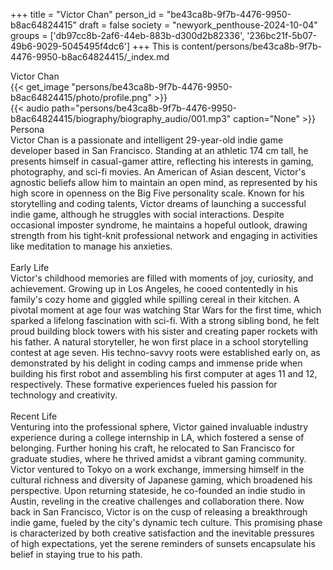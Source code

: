 +++
title = "Victor Chan"
person_id = "be43ca8b-9f7b-4476-9950-b8ac64824415"
draft = false
society = "newyork_penthouse-2024-10-04"
groups = ['db97cc8b-2af6-44eb-883b-d300d2b82336', '236bc21f-5b07-49b6-9029-5045495f4dc6']
+++
This is content/persons/be43ca8b-9f7b-4476-9950-b8ac64824415/_index.md

<div class="h1_1_right">Victor Chan</div>{{< get_image "persons/be43ca8b-9f7b-4476-9950-b8ac64824415/photo/profile.png" >}}
<br>
{{< audio
    path="persons/be43ca8b-9f7b-4476-9950-b8ac64824415/biography/biography_audio/001.mp3" 
    caption="None"
>}}
<br>
<div class="h2">Persona</div><div class="plain">Victor Chan is a passionate and intelligent 29-year-old indie game developer based in San Francisco. Standing at an athletic 174 cm tall, he presents himself in casual-gamer attire, reflecting his interests in gaming, photography, and sci-fi movies. An American of Asian descent, Victor's agnostic beliefs allow him to maintain an open mind, as represented by his high score in openness on the Big Five personality scale. Known for his storytelling and coding talents, Victor dreams of launching a successful indie game, although he struggles with social interactions. Despite occasional imposter syndrome, he maintains a hopeful outlook, drawing strength from his tight-knit professional network and engaging in activities like meditation to manage his anxieties.</div><br>
<div class="h2">Early Life</div><div class="plain">Victor's childhood memories are filled with moments of joy, curiosity, and achievement. Growing up in Los Angeles, he cooed contentedly in his family's cozy home and giggled while spilling cereal in their kitchen. A pivotal moment at age four was watching Star Wars for the first time, which sparked a lifelong fascination with sci-fi. With a strong sibling bond, he felt proud building block towers with his sister and creating paper rockets with his father. A natural storyteller, he won first place in a school storytelling contest at age seven. His techno-savvy roots were established early on, as demonstrated by his delight in coding camps and immense pride when building his first robot and assembling his first computer at ages 11 and 12, respectively. These formative experiences fueled his passion for technology and creativity.</div><br>
<div class="h2">Recent Life</div><div class="plain">Venturing into the professional sphere, Victor gained invaluable industry experience during a college internship in LA, which fostered a sense of belonging. Further honing his craft, he relocated to San Francisco for graduate studies, where he thrived amidst a vibrant gaming community. Victor ventured to Tokyo on a work exchange, immersing himself in the cultural richness and diversity of Japanese gaming, which broadened his perspective. Upon returning stateside, he co-founded an indie studio in Austin, reveling in the creative challenges and collaboration there. Now back in San Francisco, Victor is on the cusp of releasing a breakthrough indie game, fueled by the city's dynamic tech culture. This promising phase is characterized by both creative satisfaction and the inevitable pressures of high expectations, yet the serene reminders of sunsets encapsulate his belief in staying true to his path. </div><br>
